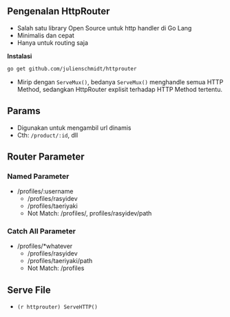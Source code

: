 ## Pengenalan HttpRouter
- Salah satu library Open Source untuk http handler di Go Lang
- Minimalis dan cepat
- Hanya untuk routing saja

**Instalasi**
```bash
go get github.com/julienschmidt/httprouter
```
- Mirip dengan `ServeMux()`, bedanya `ServeMux()` menghandle semua HTTP Method, sedangkan HttpRouter explisit terhadap HTTP Method tertentu.

## Params
- Digunakan untuk mengambil url dinamis
- Cth: `/product/:id`, dll

## Router Parameter
### Named Parameter
- /profiles/:username
  - /profiles/rasyidev
  - /profiles/taeriyaki
  - Not Match: /profiles/, profiles/rasyidev/path

### Catch All Parameter
- /profiles/*whatever
  - /profiles/rasyidev
  - /profiles/taeriyaki/path
  - Not Match: /profiles

## Serve File
- `(r httprouter) ServeHTTP()`